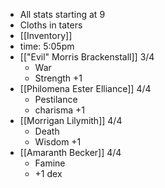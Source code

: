 - All stats starting at 9
- Cloths in taters
- [[Inventory]]
- time: 5:05pm
- [["Evil" Morris Brackenstall]] 3/4
	- War
	- Strength +1
- [[Philomena Ester Elliance]] 4/4
	- Pestilance
	- charisma +1
- [[Morrigan Lilymith]] 4/4
	- Death
	- Wisdom +1
- [[Amaranth Becker]] 4/4
	- Famine
	- +1 dex